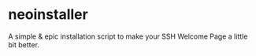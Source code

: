 # neoinstaller
A simple &amp; epic installation script to make your SSH Welcome Page a little bit better.
